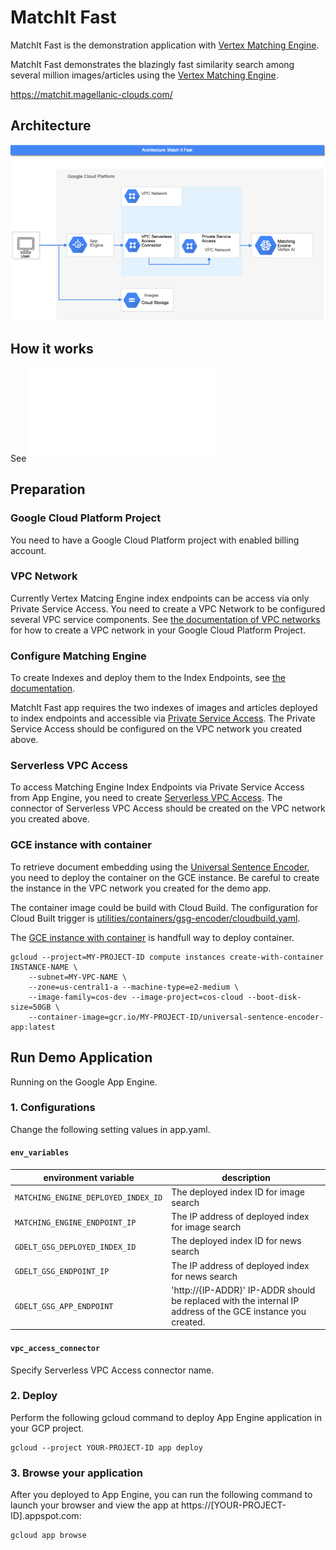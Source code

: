 # MatchIt Fast

MatchIt Fast is the demonstration application with [Vertex Matching Engine](https://cloud.google.com/vertex-ai/docs/matching-engine/overview).

MatchIt Fast demonstrates the blazingly fast similarity search among several million images/articles using the [Vertex Matching Engine](https://cloud.google.com/vertex-ai/docs/matching-engine/overview).

https://matchit.magellanic-clouds.com/

## Architecture

![Architecture](doc/images/MatchItFastArchitecture.png)

## How it works

See ![How it works](doc/HOW_IT_WORKS.md)

## Preparation

### Google Cloud Platform Project

You need to have a Google Cloud Platform project with enabled billing account.

### VPC Network

Currently Vertex Matcing Engine index endpoints can be access via only Private Service Access.
You need to create a VPC Network to be configured several VPC service components.
See [the documentation of VPC networks](https://cloud.google.com/vpc/docs/using-vpc) for how to create a VPC network in your Google Cloud Platform Project.

### Configure Matching Engine

To create Indexes and deploy them to the Index Endpoints, see [the documentation](https://cloud.google.com/vertex-ai/docs/matching-engine/using-matching-engine).

MatchIt Fast app requires the two indexes of images and articles deployed to index endpoints and accessible via [Private Service Access](https://cloud.google.com/vpc/docs/private-services-access).
The Private Service Access should be configured on the VPC network you created above.

### Serverless VPC Access

To access Matching Engine Index Endpoints via Private Service Access from App Engine, you need to create [Serverless VPC Access](https://cloud.google.com/vpc/docs/configure-serverless-vpc-access).
The connector of Serverless VPC Access should be created on the VPC network you created above.

### GCE instance with container

To retrieve document embedding using the [Universal Sentence Encoder](https://tfhub.dev/google/universal-sentence-encoder/4), you need to deploy the container on the GCE instance.
Be careful to create the instance in the VPC network you created for the demo app.

The container image could be build with Cloud Build. The configuration for Cloud Built trigger is [utilities/containers/gsg-encoder/cloudbuild.yaml](utilities/containers/gsg-encoder/cloudbuild.yaml).

The [GCE instance with container](https://cloud.google.com/compute/docs/containers/deploying-containers) is handfull way to deploy container.

```
gcloud --project=MY-PROJECT-ID compute instances create-with-container INSTANCE-NAME \
    --subnet=MY-VPC-NAME \
    --zone=us-central1-a --machine-type=e2-medium \
    --image-family=cos-dev --image-project=cos-cloud --boot-disk-size=50GB \
    --container-image=gcr.io/MY-PROJECT-ID/universal-sentence-encoder-app:latest
```

## Run Demo Application

Running on the Google App Engine.

### 1. Configurations

Change the following setting values in app.yaml.

#### `env_variables`

| environment variable | description |
|----------------------|-------------|
| `MATCHING_ENGINE_DEPLOYED_INDEX_ID` | The deployed index ID for image search |
| `MATCHING_ENGINE_ENDPOINT_IP` | The IP address of deployed index for image search |
| `GDELT_GSG_DEPLOYED_INDEX_ID` | The deployed index ID for news search |
| `GDELT_GSG_ENDPOINT_IP` | The IP address of deployed index for news search |
| `GDELT_GSG_APP_ENDPOINT` | 'http://{IP-ADDR}' IP-ADDR should be replaced with the internal IP address of the GCE instance you created. |

#### `vpc_access_connector`

Specify Serverless VPC Access connector name.

### 2. Deploy

Perform the following gcloud command to deploy App Engine application in your GCP project.

```
gcloud --project YOUR-PROJECT-ID app deploy
```

### 3. Browse your application

After you deployed to App Engine, you can run the following command to launch your browser and view the app at https://[YOUR-PROJECT-ID].appspot.com:

```
gcloud app browse
```
